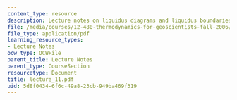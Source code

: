 ```yaml
---
content_type: resource
description: Lecture notes on liquidus diagrams and liquidus boundaries.
file: /media/courses/12-480-thermodynamics-for-geoscientists-fall-2006/5d8f04346f6c49a823cb949ba469f319_lecture_11.pdf
file_type: application/pdf
learning_resource_types:
- Lecture Notes
ocw_type: OCWFile
parent_title: Lecture Notes
parent_type: CourseSection
resourcetype: Document
title: lecture_11.pdf
uid: 5d8f0434-6f6c-49a8-23cb-949ba469f319
---
```

